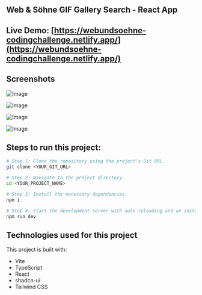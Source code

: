 
## Web & Söhne GIF Gallery Search - React App

##  **Live Demo**: [https://webundsoehne-codingchallenge.netlify.app/](https://webundsoehne-codingchallenge.netlify.app/)


## Screenshots
![Image](https://github.com/user-attachments/assets/26878394-381e-4444-a9f8-b92953cb66bc)

![Image](https://github.com/user-attachments/assets/5309196f-9fd1-4ea1-9bad-600be3a5ff5c)

![Image](https://github.com/user-attachments/assets/6aaa82df-c1d4-459a-bb6f-c9d8a1302740)

![Image](https://github.com/user-attachments/assets/a2d8ba9d-9ec9-437c-a12c-c8c2243bd2c2)

## Steps to run this project:

```sh
# Step 1: Clone the repository using the project's Git URL.
git clone <YOUR_GIT_URL>

# Step 2: Navigate to the project directory.
cd <YOUR_PROJECT_NAME>

# Step 3: Install the necessary dependencies.
npm i

# Step 4: Start the development server with auto-reloading and an instant preview.
npm run dev
```



 
## Technologies used for this project

This project is built with:

- Vite
- TypeScript
- React
- shadcn-ui
- Tailwind CSS


 

